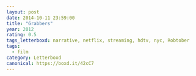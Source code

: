 ```yaml
---
layout: post 
date: 2014-10-11 23:59:00
title: "Grabbers"
year: 2012
rating: 0.5
tags_letterboxd: narrative, netflix, streaming, hdtv, nyc, Robtober
tags:
  - film
category: Letterboxd
canonical: https://boxd.it/42cC7
---
```

